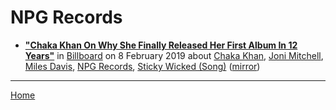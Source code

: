 # NPG Records

 - [**"Chaka Khan On Why She Finally Released Her First Album In 12 Years"**](https://www.billboard.com/articles/news/8496614/chaka-khan-hello-happiness-interview) in [Billboard](https://www.billboard.com/) on 8 February 2019 about [Chaka Khan](https://bjmdotnet.github.io/pr1nc3/topics/chaka-khan/), [Joni Mitchell](https://bjmdotnet.github.io/pr1nc3/topics/joni-mitchell/), [Miles Davis](https://bjmdotnet.github.io/pr1nc3/topics/miles-davis/), [NPG Records](https://bjmdotnet.github.io/pr1nc3/topics/npg-records/), [Sticky Wicked (Song)](https://bjmdotnet.github.io/pr1nc3/topics/song/sticky-wicked/) ([mirror](https://web.archive.org/web/*/https://www.billboard.com/articles/news/8496614/chaka-khan-hello-happiness-interview))

----

[Home](../)

